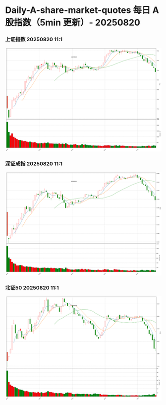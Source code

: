 
# Daily-A-share-market-quotes 每日 A 股指数（5min 更新）- 20250820

### 上证指数 20250820 11:1
![](./fig/2025/8/20250820-sh000001.png)

### 深证成指 20250820 11:1
![](./fig/2025/8/20250820-sz399001.png)

### 北证50 20250820 11:1
![](./fig/2025/8/20250820-bj899050.png)
